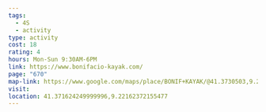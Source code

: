 ```yaml
---
tags:
  - 4S
  - activity
type: activity
cost: 18
rating: 4
hours: Mon-Sun 9:30AM-6PM
link: https://www.bonifacio-kayak.com/
page: "670"
map-link: https://www.google.com/maps/place/BONIF+KAYAK/@41.3730503,9.2189086,17z/data=!3m1!4b1!4m6!3m5!1s0x12d962c2e38d1669:0x289e851e92be0d61!8m2!3d41.3730463!4d9.2214835!16s%2Fg%2F11bw223g_2?entry=ttu&g_ep=EgoyMDI0MTAwOC4wIKXMDSoASAFQAw%3D%3D
visit: 
location: 41.371624249999996,9.22162372155477
---
```

